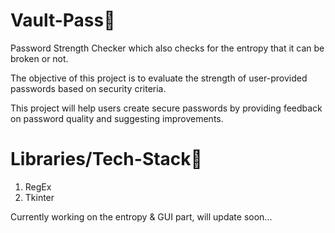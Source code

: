 # Vault-Pass🔐
Password Strength Checker which also checks for the entropy that it can be broken or not.

The objective of this project is to evaluate the strength of user-provided passwords based on security criteria.

This project will help users create secure passwords by providing feedback on password quality and suggesting improvements.

# Libraries/Tech-Stack👾
1. RegEx
2. Tkinter



Currently working on the entropy & GUI part, will update soon...
